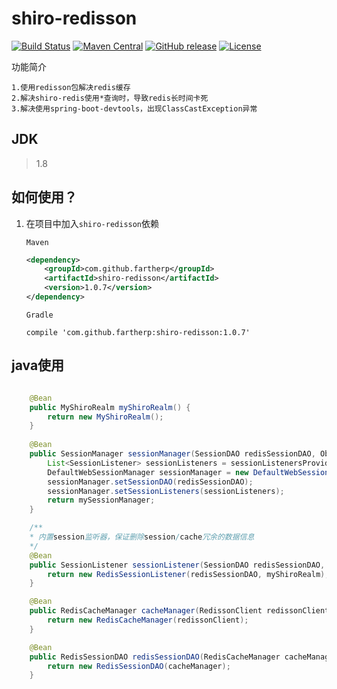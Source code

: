 # shiro-redisson
[![Build Status](https://travis-ci.org/fartherp/shiro-redisson.svg?branch=master)](https://travis-ci.org/fartherp/shiro-redisson)
[![Maven Central](https://maven-badges.herokuapp.com/maven-central/com.github.fartherp/shiro-redisson/badge.svg)](https://maven-badges.herokuapp.com/maven-central/com.github.fartherp/shiro-redisson/)
[![GitHub release](https://img.shields.io/github/release/fartherp/shiro-redisson.svg)](https://github.com/fartherp/shiro-redisson/releases)
[![License](https://img.shields.io/badge/license-Apache%202-4EB1BA.svg)](https://www.apache.org/licenses/LICENSE-2.0.html)

功能简介

```
1.使用redisson包解决redis缓存
2.解决shiro-redis使用*查询时，导致redis长时间卡死
3.解决使用spring-boot-devtools，出现ClassCastException异常
```
## JDK
> 1.8

## 如何使用？
1. 在项目中加入```shiro-redisson```依赖

    ```Maven```
    ``` xml
    <dependency>
        <groupId>com.github.fartherp</groupId>
        <artifactId>shiro-redisson</artifactId>
        <version>1.0.7</version>
    </dependency>
    ```
    ```Gradle```
    ```
    compile 'com.github.fartherp:shiro-redisson:1.0.7'
    ```

## java使用
``` java

    @Bean
    public MyShiroRealm myShiroRealm() {
        return new MyShiroRealm();
    }
    
    @Bean
    public SessionManager sessionManager(SessionDAO redisSessionDAO, ObjectProvider<SessionListener> sessionListenersProvider) {
        List<SessionListener> sessionListeners = sessionListenersProvider.stream().collect(Collectors.toList());
        DefaultWebSessionManager sessionManager = new DefaultWebSessionManager();
        sessionManager.setSessionDAO(redisSessionDAO);
        sessionManager.setSessionListeners(sessionListeners);
        return mySessionManager;
    }

    /**
    * 内置session监听器，保证删除session/cache冗余的数据信息
    */
    @Bean
    public SessionListener sessionListener(SessionDAO redisSessionDAO, MyShiroRealm myShiroRealm) {
        return new RedisSessionListener(redisSessionDAO, myShiroRealm);
    }

    @Bean
    public RedisCacheManager cacheManager(RedissonClient redissonClient) {
        return new RedisCacheManager(redissonClient);
    }

    @Bean
    public RedisSessionDAO redisSessionDAO(RedisCacheManager cacheManager) {
        return new RedisSessionDAO(cacheManager);
    }

```
